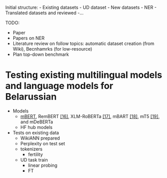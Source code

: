 
Initial structure:
	- Existing datasets
		- UD dataset
	- New datasets
		- NER
	- Translated datasets and reviewed
		-...

TODO:
- Paper
- Papers on NER
- Literature review on follow topics: automatic dataset creation (from Wiki), Becnhamrks (for low-resource)
- Plan top-down benchmark




# Testing existing multilingual models and language models for Belarussian
- Models
	- [mBERT](https://github.com/google-research/bert/blob/master/multilingual.md), RemBERT [[16]](https://ruder.io/state-of-multilingual-ai/index.html#fn16), XLM-RoBERTa [[17]](https://ruder.io/state-of-multilingual-ai/index.html#fn17), mBART [[18]](https://ruder.io/state-of-multilingual-ai/index.html#fn18), mT5 [[19]](https://ruder.io/state-of-multilingual-ai/index.html#fn19), and mDeBERTa
	- HF hub models
- Tests on existing data
	- WikiANN prepared
	- Perplexity on test set
	- tokenizers
		- fertility
	- UD task train
		- linear probing
		- FT